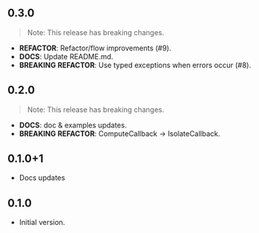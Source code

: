 ## 0.3.0

> Note: This release has breaking changes.

 - **REFACTOR**: Refactor/flow improvements (#9).
 - **DOCS**: Update README.md.
 - **BREAKING** **REFACTOR**: Use typed exceptions when errors occur (#8).

## 0.2.0

> Note: This release has breaking changes.

 - **DOCS**: doc & examples updates.
 - **BREAKING** **REFACTOR**: ComputeCallback -> IsolateCallback.

## 0.1.0+1

- Docs updates

## 0.1.0

- Initial version.
